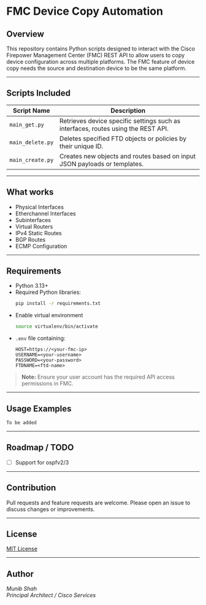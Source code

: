 # FMC Device Copy Automation

## Overview

This repository contains Python scripts designed to interact with the Cisco Firepower Management Center (FMC) REST API to allow users to copy device configuration across multiple platforms. The FMC feature of device copy needs the source and destination device to be the same platform.  

---

## Scripts Included

| Script Name     | Description                                                                                   |
|-----------------|-----------------------------------------------------------------------------------------------|
| `main_get.py`    | Retrieves device specific settings such as interfaces, routes using the REST API.            |
| `main_delete.py` | Deletes specified FTD objects or policies by their unique ID.                                |
| `main_create.py` | Creates new objects and routes based on input JSON payloads or templates.                    |

---

## What works
+ Physical Interfaces 
+ Etherchannel Interfaces 
+ Subinterfaces 
+ Virtual Routers
+ IPv4 Static Routes
+ BGP Routes
+ ECMP Configuration

---

## Requirements

- Python 3.13+
- Required Python libraries:
  ```bash
  pip install -r requirements.txt
  ```
- Enable virtual environment
  ```bash
  source virtualenv/bin/activate
  ```
- `.env` file containing:
  ```
  HOST=https://<your-fmc-ip>
  USERNAME=<your-username>
  PASSWORD=<your-password>
  FTDNAME=<ftd-name>
  ```

> **Note:** Ensure your user account has the required API access permissions in FMC.

---

## Usage Examples


```bash
To be added
```

---

## Roadmap / TODO
- [ ] Support for ospfv2/3

---

## Contribution
Pull requests and feature requests are welcome. Please open an issue to discuss changes or improvements.

---

## License
[MIT License](LICENSE)

---

## Author
*Munib Shah*  
*Principal Architect / Cisco Services*  
